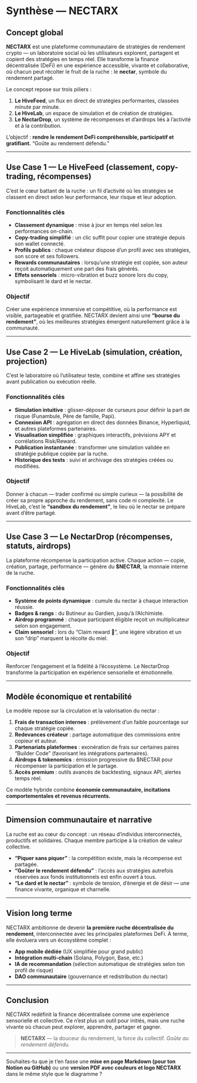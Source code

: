 # Synthèse — NECTARX

## Concept global

**NECTARX** est une plateforme communautaire de stratégies de rendement crypto — un laboratoire social où les utilisateurs explorent, partagent et copient des stratégies en temps réel.
Elle transforme la finance décentralisée (DeFi) en une expérience accessible, vivante et collaborative, où chacun peut récolter le fruit de la ruche : le **nectar**, symbole du rendement partagé.

Le concept repose sur trois piliers :

1. **Le HiveFeed**, un flux en direct de stratégies performantes, classées minute par minute.
2. **Le HiveLab**, un espace de simulation et de création de stratégies.
3. **Le NectarDrop**, un système de récompenses et d’airdrops liés à l’activité et à la contribution.

L’objectif : **rendre le rendement DeFi compréhensible, participatif et gratifiant.**
“Goûte au rendement défendu.”

---

## Use Case 1 — Le HiveFeed (classement, copy-trading, récompenses)

C’est le cœur battant de la ruche : un fil d’activité où les stratégies se classent en direct selon leur performance, leur risque et leur adoption.

### Fonctionnalités clés

* **Classement dynamique** : mise à jour en temps réel selon les performances on-chain.
* **Copy-trading simplifié** : un clic suffit pour copier une stratégie depuis son wallet connecté.
* **Profils publics** : chaque créateur dispose d’un profil avec ses stratégies, son score et ses followers.
* **Rewards communautaires** : lorsqu’une stratégie est copiée, son auteur reçoit automatiquement une part des frais générés.
* **Effets sensoriels** : micro-vibration et buzz sonore lors du copy, symbolisant le dard et le nectar.

### Objectif

Créer une expérience immersive et compétitive, où la performance est visible, partageable et gratifiée.
NECTARX devient ainsi une **“bourse du rendement”**, où les meilleures stratégies émergent naturellement grâce à la communauté.

---

## Use Case 2 — Le HiveLab (simulation, création, projection)

C’est le laboratoire où l’utilisateur teste, combine et affine ses stratégies avant publication ou exécution réelle.

### Fonctionnalités clés

* **Simulation intuitive** : glisser-déposer de curseurs pour définir la part de risque (Funambule, Père de famille, Papi).
* **Connexion API** : agrégation en direct des données Binance, Hyperliquid, et autres plateformes partenaires.
* **Visualisation simplifiée** : graphiques interactifs, prévisions APY et corrélations Risk/Reward.
* **Publication instantanée** : transformer une simulation validée en stratégie publique copiée par la ruche.
* **Historique des tests** : suivi et archivage des stratégies créées ou modifiées.

### Objectif

Donner à chacun — trader confirmé ou simple curieux — la possibilité de créer sa propre approche du rendement, sans code ni complexité.
Le HiveLab, c’est le **“sandbox du rendement”**, le lieu où le nectar se prépare avant d’être partagé.

---

## Use Case 3 — Le NectarDrop (récompenses, statuts, airdrops)

La plateforme récompense la participation active.
Chaque action — copie, création, partage, performance — génère du **$NECTAR**, la monnaie interne de la ruche.

### Fonctionnalités clés

* **Système de points dynamique** : cumule du nectar à chaque interaction réussie.
* **Badges & rangs** : du Butineur au Gardien, jusqu’à l’Alchimiste.
* **Airdrop programmé** : chaque participant éligible reçoit un multiplicateur selon son engagement.
* **Claim sensoriel** : lors du “Claim reward 🍯”, une légère vibration et un son “drip” marquent la récolte du miel.

### Objectif

Renforcer l’engagement et la fidélité à l’écosystème.
Le NectarDrop transforme la participation en expérience sensorielle et émotionnelle.

---

## Modèle économique et rentabilité

Le modèle repose sur la circulation et la valorisation du nectar :

1. **Frais de transaction internes** : prélèvement d’un faible pourcentage sur chaque stratégie copiée.
2. **Redevances créateur** : partage automatique des commissions entre copieur et auteur.
3. **Partenariats plateformes** : exonération de frais sur certaines paires “Builder Code” (favorisant les intégrations partenaires).
4. **Airdrops & tokenomics** : émission progressive du $NECTAR pour récompenser la participation et le partage.
5. **Accès premium** : outils avancés de backtesting, signaux API, alertes temps réel.

Ce modèle hybride combine **économie communautaire, incitations comportementales et revenus récurrents.**

---

## Dimension communautaire et narrative

La ruche est au cœur du concept : un réseau d’individus interconnectés, productifs et solidaires.
Chaque membre participe à la création de valeur collective.

* **“Piquer sans piquer”** : la compétition existe, mais la récompense est partagée.
* **“Goûter le rendement défendu”** : l’accès aux stratégies autrefois réservées aux fonds institutionnels est enfin ouvert à tous.
* **“Le dard et le nectar”** : symbole de tension, d’énergie et de désir — une finance vivante, organique et charnelle.

---

## Vision long terme

NECTARX ambitionne de devenir **la première ruche décentralisée du rendement**, interconnectée avec les principales plateformes DeFi.
À terme, elle évoluera vers un écosystème complet :

* **App mobile dédiée** (UX simplifiée pour grand public)
* **Intégration multi-chain** (Solana, Polygon, Base, etc.)
* **IA de recommandation** (sélection automatique de stratégies selon ton profil de risque)
* **DAO communautaire** (gouvernance et redistribution du nectar)

---

## Conclusion

NECTARX redéfinit la finance décentralisée comme une expérience sensorielle et collective.
Ce n’est plus un outil pour initiés, mais une ruche vivante où chacun peut explorer, apprendre, partager et gagner.

> **NECTARX** — la douceur du rendement, la force du collectif.
> *Goûte au rendement défendu.*

---

Souhaites-tu que je t’en fasse une **mise en page Markdown (pour ton Notion ou GitHub)** ou une **version PDF avec couleurs et logo NECTARX** dans le même style que le diagramme ?
